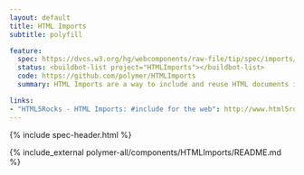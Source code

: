 ```yaml
---
layout: default
title: HTML Imports
subtitle: polyfill

feature:
  spec: https://dvcs.w3.org/hg/webcomponents/raw-file/tip/spec/imports/index.html
  status: <buildbot-list project="HTMLImports"></buildbot-list>
  code: https://github.com/polymer/HTMLImports
  summary: HTML Imports are a way to include and reuse HTML documents in other HTML documents.

links:
- "HTML5Rocks - HTML Imports: #include for the web": http://www.html5rocks.com/tutorials/webcomponents/imports/
---
```


{% include spec-header.html %}

{% include_external polymer-all/components/HTMLImports/README.md %}
